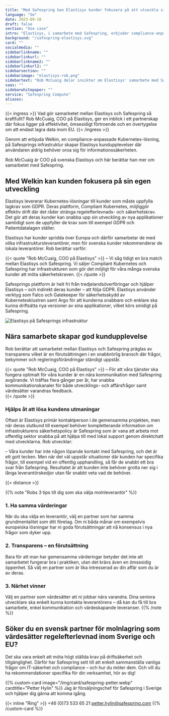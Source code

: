 ```yaml
---
title: "Med Safespring kan Elastisys kunder fokusera på att utveckla sina digitala tjänster"
language: "Se"
date: 2023-09-18
draft: false
section: "Use case"
intro: "Elastisys, i samarbete med Safespring, erbjuder compliance-anpassade Kubernetes-lösningar. COO Rob McCuaig belyser vikten av partnerskap och databehandling inom EU."
background: "/safespring-elastisys.svg"
card: ""
socialmedia: ""
sidebarlinkname: ""
sidebarlinkurl: ""
sidebarlinkname2: ""
sidebarlinkurl2: ""
sidebarsection: ""
sidebarimage: "elastisys-rob.png"
sidebartext: "Rob McCuaig delar insikter om Elastisys' samarbete med Safespring och vikten av databehandling inom EU."
saas: ""
sidebarwhitepaper: ""
service: "Safespring Compute"
aliases:
---
```




{{< ingress >}}
Vad gör samarbetet mellan Elastisys och Safespring så kraftfullt? Rob McCuaig, COO på Elastisys, ger en inblick i ett partnerskap där fokus ligger på effektivitet, ömsesidigt förtroende och en övertygelse om att endast lagra data inom EU.
{{< /ingress >}}

Genom att erbjuda Welkin, en compliance-anpassade Kubernetes-lösning, på Safesprings infrastruktur skapar Elastisys kundupplevelser där användaren aldrig behöver oroa sig för informationssäkerheten.

Rob McCuaig är COO på svenska Elastisys och här berättar han mer om samarbetet med Safespring. 

## Med Welkin kan kunden fokusera på sin egen utveckling
Elastisys levererar Kubernetes-lösningar till kunder som måste uppfylla lagkrav som GDPR. Deras plattform, Compliant Kubernetes, möjliggör effektiv drift där det råder stränga regelefterlevnads- och säkerhetskrav. Det gör att deras kunder kan snabba upp sin utveckling av nya applikationer samtidigt som de uppfyller de krav som till exempel GDPR och Patientdatalagen ställer. 

Elastisys har kunder spridda över Europa och därför samarbetar de med olika infrastruktursleverantörer, men för svenska kunder rekommenderar de lokala leverantörer. Rob berättar varför:

{{< quote "Rob McCuaig, COO på Elastisys" >}}
– Vi såg tidigt en bra match mellan Elastisys och Safespring. Vi säljer Compliant Kubernetes och Safespring har infrastrukturen som gör det möjligt för våra många svenska kunder att möta säkerhetskraven.
{{< /quote >}}

Safesprings plattform är helt fri från tredjelandsöverföringar och hjälper Elastisys – och indirekt deras kunder – att följa GDPR. Elastisys använder verktyg som Falco och Gatekeeper för säkerhetsskydd av Kubernetesklustren samt Argo för att kunderna snabbare och enklare ska kunna driftsätta nya versioner av sina applikationer, vilket körs smidigt på Safespring. 

![Elastisys på Safesprings infrastruktur](/img/saas/elastisys-safespring-compliant-kubernetes-pyramid.svg)

## Nära samarbete skapar god kundupplevelse
Rob berättar att samarbetet mellan Elastisys och Safespring präglas av transparens vilket är en förutsättningen i en snabbrörlig bransch där frågor, bekymmer och regleringsförändringar ständigt uppstår. 

{{< quote "Rob McCuaig, COO på Elastisys" >}}
– För att våra tjänster ska fungera optimalt för våra kunder är en nära kommunikation med Safespring avgörande. Vi träffas flera gånger per år, har snabba kommunikationskanaler för både utvecklings- och affärsfrågor samt värdesätter varandras feedback.  
{{< /quote >}}

### Hjälps åt att lösa kundens utmaningar
Oftast är Elastisys primär kontaktperson i de gemensamma projekten, men när deras slutkund till exempel behöver kompletterande information om infrastrukturens säkerhetspolicy är Safespring som är vana att arbeta mot offentlig sektor snabba på att hjälpa till med lokal support genom direktchatt med utvecklarna. Rob utvecklar:

– Våra kunder har inte någon löpande kontakt med Safespring, och det är ett gott tecken. Men när det väl uppstår situationer där kunden har specifika frågor, till exempel vid en offentlig upphandling, så får de snabbt ett bra svar från Safespring. Resultatet är att kunden inte behöver grotta ner sig i långa leverantörskedjor utan får snabbt veta vad de behöver.

{{< distance >}}

{{% note "Robs 3 tips till dig som ska välja molnleverantör" %}}
### 1. Ha samma värderingar
När du ska välja en leverantör, välj en partner som har samma grundmentalitet som ditt företag. Om ni båda månar om exempelvis europeiska lösningar har ni goda förutsättningar att nå konsensus i nya frågor som dyker upp.

### 2. Transparens – en förutsättning
Bara för att man har gemensamma värderingar betyder det inte att samarbetet fungerar bra i praktiken, utan det krävs även en ömsesidig öppenhet. Så välj en partner som är lika intresserad av din affär som du är av deras.

### 3. Närhet vinner 
Välj en partner som värdesätter att ni jobbar nära varandra. Dina seniora utvecklare ska enkelt kunna kontakta leverantörens – då kan du få till bra samarbete, enkel kommunikation och värdeskapande leveranser. 
{{% /note %}}

## Söker du en svensk partner för molnlagring som värdesätter regelefterlevnad inom Sverige och EU?
Det ska vara enkelt att möta högt ställda krav på driftsäkerhet och tillgänglighet. Därför har Safespring sett till att enkelt sammanställa vanliga frågor om IT-säkerhet och compliance – och hur du möter dem. Och vill du ha rekommendationer specifika för din verksamhet, hör av dig!

{{% custom-card image="/img/card/safespring-petter.webp" cardtitle="Petter Hylin" %}}
Jag är försäljningschef för Safespring i Sverige och hjälper dig gärna att komma igång.

{{< inline "Ring" >}} +46 (0)73 533 65 21
petter.hylin@safespring.com
{{% /custom-card %}}